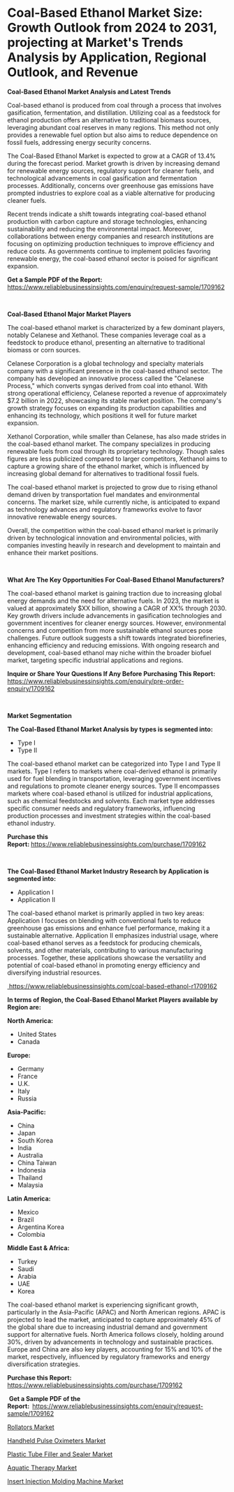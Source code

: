 <p><h1>Coal-Based Ethanol Market Size: Growth Outlook from 2024 to 2031, projecting at Market's Trends Analysis by Application, Regional Outlook, and Revenue</h1></p><p><strong>Coal-Based Ethanol Market Analysis and Latest Trends</strong></p>
<p><p>Coal-based ethanol is produced from coal through a process that involves gasification, fermentation, and distillation. Utilizing coal as a feedstock for ethanol production offers an alternative to traditional biomass sources, leveraging abundant coal reserves in many regions. This method not only provides a renewable fuel option but also aims to reduce dependence on fossil fuels, addressing energy security concerns.</p><p>The Coal-Based Ethanol Market is expected to grow at a CAGR of 13.4% during the forecast period. Market growth is driven by increasing demand for renewable energy sources, regulatory support for cleaner fuels, and technological advancements in coal gasification and fermentation processes. Additionally, concerns over greenhouse gas emissions have prompted industries to explore coal as a viable alternative for producing cleaner fuels. </p><p>Recent trends indicate a shift towards integrating coal-based ethanol production with carbon capture and storage technologies, enhancing sustainability and reducing the environmental impact. Moreover, collaborations between energy companies and research institutions are focusing on optimizing production techniques to improve efficiency and reduce costs. As governments continue to implement policies favoring renewable energy, the coal-based ethanol sector is poised for significant expansion.</p></p>
<p><strong>Get a Sample PDF of the Report:&nbsp;</strong> <a href="https://www.reliablebusinessinsights.com/enquiry/request-sample/1709162?utm_campaign=1721&utm_medium=2&utm_source=Github&utm_content=ia&utm_term=21102024&utm_id=coal-based-ethanol">https://www.reliablebusinessinsights.com/enquiry/request-sample/1709162</a></p>
<p>&nbsp;</p>
<p><strong>Coal-Based Ethanol Major Market Players</strong></p>
<p><p>The coal-based ethanol market is characterized by a few dominant players, notably Celanese and Xethanol. These companies leverage coal as a feedstock to produce ethanol, presenting an alternative to traditional biomass or corn sources.</p><p>Celanese Corporation is a global technology and specialty materials company with a significant presence in the coal-based ethanol sector. The company has developed an innovative process called the "Celanese Process," which converts syngas derived from coal into ethanol. With strong operational efficiency, Celanese reported a revenue of approximately $7.2 billion in 2022, showcasing its stable market position. The company's growth strategy focuses on expanding its production capabilities and enhancing its technology, which positions it well for future market expansion.</p><p>Xethanol Corporation, while smaller than Celanese, has also made strides in the coal-based ethanol market. The company specializes in producing renewable fuels from coal through its proprietary technology. Though sales figures are less publicized compared to larger competitors, Xethanol aims to capture a growing share of the ethanol market, which is influenced by increasing global demand for alternatives to traditional fossil fuels. </p><p>The coal-based ethanol market is projected to grow due to rising ethanol demand driven by transportation fuel mandates and environmental concerns. The market size, while currently niche, is anticipated to expand as technology advances and regulatory frameworks evolve to favor innovative renewable energy sources.</p><p>Overall, the competition within the coal-based ethanol market is primarily driven by technological innovation and environmental policies, with companies investing heavily in research and development to maintain and enhance their market positions.</p></p>
<p>&nbsp;</p>
<p><strong>What Are The Key Opportunities For Coal-Based Ethanol Manufacturers?</strong></p>
<p><p>The coal-based ethanol market is gaining traction due to increasing global energy demands and the need for alternative fuels. In 2023, the market is valued at approximately $XX billion, showing a CAGR of XX% through 2030. Key growth drivers include advancements in gasification technologies and government incentives for cleaner energy sources. However, environmental concerns and competition from more sustainable ethanol sources pose challenges. Future outlook suggests a shift towards integrated biorefineries, enhancing efficiency and reducing emissions. With ongoing research and development, coal-based ethanol may niche within the broader biofuel market, targeting specific industrial applications and regions.</p></p>
<p><strong>Inquire or Share Your Questions If Any Before Purchasing This Report:</strong> <a href="https://www.reliablebusinessinsights.com/enquiry/pre-order-enquiry/1709162?utm_campaign=1721&utm_medium=2&utm_source=Github&utm_content=ia&utm_term=21102024&utm_id=coal-based-ethanol">https://www.reliablebusinessinsights.com/enquiry/pre-order-enquiry/1709162</a></p>
<p>&nbsp;</p>
<p><strong>Market Segmentation</strong></p>
<p><strong>The Coal-Based Ethanol Market Analysis by types is segmented into:</strong></p>
<p><ul><li>Type I</li><li>Type II</li></ul></p>
<p><p>The coal-based ethanol market can be categorized into Type I and Type II markets. Type I refers to markets where coal-derived ethanol is primarily used for fuel blending in transportation, leveraging government incentives and regulations to promote cleaner energy sources. Type II encompasses markets where coal-based ethanol is utilized for industrial applications, such as chemical feedstocks and solvents. Each market type addresses specific consumer needs and regulatory frameworks, influencing production processes and investment strategies within the coal-based ethanol industry.</p></p>
<p><strong>Purchase this Report:&nbsp;</strong><a href="https://www.reliablebusinessinsights.com/purchase/1709162?utm_campaign=1721&utm_medium=2&utm_source=Github&utm_content=ia&utm_term=21102024&utm_id=coal-based-ethanol">https://www.reliablebusinessinsights.com/purchase/1709162</a></p>
<p>&nbsp;</p>
<p><strong>The Coal-Based Ethanol Market Industry Research by Application is segmented into:</strong></p>
<p><ul><li>Application I</li><li>Application II</li></ul></p>
<p><p>The coal-based ethanol market is primarily applied in two key areas: Application I focuses on blending with conventional fuels to reduce greenhouse gas emissions and enhance fuel performance, making it a sustainable alternative. Application II emphasizes industrial usage, where coal-based ethanol serves as a feedstock for producing chemicals, solvents, and other materials, contributing to various manufacturing processes. Together, these applications showcase the versatility and potential of coal-based ethanol in promoting energy efficiency and diversifying industrial resources.</p></p>
<p><a href="https://www.reliablebusinessinsights.com/coal-based-ethanol-r1709162?utm_campaign=1721&utm_medium=2&utm_source=Github&utm_content=ia&utm_term=21102024&utm_id=coal-based-ethanol">&nbsp;https://www.reliablebusinessinsights.com/coal-based-ethanol-r1709162</a></p>
<p><strong>In terms of Region, the Coal-Based Ethanol Market Players available by Region are:</strong></p>
<p>
    <p> <strong> North America: </strong>
        <ul>
            <li>United States</li>
            <li>Canada</li>
        </ul>
        </p> 
    <p> <strong> Europe: </strong>
        <ul>
            <li>Germany</li>
            <li>France</li>
            <li>U.K.</li>
            <li>Italy</li>
            <li>Russia</li>
        </ul>
        </p> 
    <p> <strong> Asia-Pacific: </strong>
        <ul>
            <li>China</li>
            <li>Japan</li>
            <li>South Korea</li>
            <li>India</li>
            <li>Australia</li>
            <li>China Taiwan</li>
            <li>Indonesia</li>
            <li>Thailand</li>
            <li>Malaysia</li>
        </ul>
        </p> 
    <p> <strong> Latin America: </strong>
        <ul>
            <li>Mexico</li>
            <li>Brazil</li>
            <li>Argentina Korea</li>
            <li>Colombia</li>
        </ul>
        </p> 
    <p> <strong> Middle East & Africa: </strong>
        <ul>
            <li>Turkey</li>
            <li>Saudi</li>
            <li>Arabia</li>
            <li>UAE</li>
            <li>Korea</li>
        </ul>
    </p>
    </p>
<p><p>The coal-based ethanol market is experiencing significant growth, particularly in the Asia-Pacific (APAC) and North American regions. APAC is projected to lead the market, anticipated to capture approximately 45% of the global share due to increasing industrial demand and government support for alternative fuels. North America follows closely, holding around 30%, driven by advancements in technology and sustainable practices. Europe and China are also key players, accounting for 15% and 10% of the market, respectively, influenced by regulatory frameworks and energy diversification strategies.</p></p>
<p><strong>Purchase this Report: </strong><a href="https://www.reliablebusinessinsights.com/purchase/1709162?utm_campaign=1721&utm_medium=2&utm_source=Github&utm_content=ia&utm_term=21102024&utm_id=coal-based-ethanol">https://www.reliablebusinessinsights.com/purchase/1709162</a></p>
<p>&nbsp;<strong>Get a Sample PDF of the Report:&nbsp;&nbsp;</strong><a href="https://www.reliablebusinessinsights.com/enquiry/request-sample/1709162?utm_campaign=1721&utm_medium=2&utm_source=Github&utm_content=ia&utm_term=21102024&utm_id=coal-based-ethanol">https://www.reliablebusinessinsights.com/enquiry/request-sample/1709162</a></p>
<p><strong></strong></p>
<p><p><a href="https://www.linkedin.com/pulse/rollators-market-outlook-forecast-from-2024-2031-reaqmarket-lr2ke?utm_campaign=1721&utm_medium=2&utm_source=Github&utm_content=ia&utm_term=21102024&utm_id=coal-based-ethanol">Rollators Market</a></p><p><a href="https://www.linkedin.com/pulse/in-depth-analysis-global-handheld-pulse-oximeters-market-3toje?utm_campaign=1721&utm_medium=2&utm_source=Github&utm_content=ia&utm_term=21102024&utm_id=coal-based-ethanol">Handheld Pulse Oximeters Market</a></p><p><a href="https://issuu.com/reportprime-2/docs/plastic-tube-filler-and-sealer-mark_930e3d7ca0eec4?utm_campaign=1721&utm_medium=2&utm_source=Github&utm_content=ia&utm_term=21102024&utm_id=coal-based-ethanol">Plastic Tube Filler and Sealer Market</a></p><p><a href="https://www.linkedin.com/pulse/global-perspectives-aquatic-therapy-market-trends-forecast-2024-n51we?utm_campaign=1721&utm_medium=2&utm_source=Github&utm_content=ia&utm_term=21102024&utm_id=coal-based-ethanol">Aquatic Therapy Market</a></p><p><a href="https://issuu.com/reportprime-2/docs/insert-injection-molding-machine-ma_18a33282442ad4?utm_campaign=1721&utm_medium=2&utm_source=Github&utm_content=ia&utm_term=21102024&utm_id=coal-based-ethanol">Insert Injection Molding Machine Market</a></p></p>